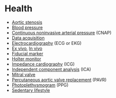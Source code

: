 # Health
* [Aortic stenosis](https://en.wikipedia.org/wiki/Aortic_stenosis)
* [Blood pressure](https://en.wikipedia.org/wiki/Blood_pressure)
* [Continuous noninvasive arterial pressure](https://en.wikipedia.org/wiki/Continuous_noninvasive_arterial_pressure) (CNAP)
* [Data acquisition](https://en.wikipedia.org/wiki/Data_acquisition)
* [Electrocardiography](https://en.wikipedia.org/wiki/Electrocardiography) (ECG or EKG)
* [Ex vivo](https://en.wikipedia.org/wiki/Ex_vivo), [In vivo](https://en.wikipedia.org/wiki/In_vivo)
* [Fiducial marker](https://en.wikipedia.org/wiki/Fiducial_marker)
* [Holter monitor](https://en.wikipedia.org/wiki/Holter_monitor)
* [Impedance cardiography](https://en.wikipedia.org/wiki/Impedance_cardiography) (ICG)
* [Independent component analysis](https://en.wikipedia.org/wiki/Independent_component_analysis) (ICA)
* [Mitral valve](https://en.wikipedia.org/wiki/Mitral_valve)
* [Percutaneous aortic valve replacement](https://en.wikipedia.org/wiki/Percutaneous_aortic_valve_replacement) (PAVR)
* [Photoplethysmogram](https://en.wikipedia.org/wiki/Photoplethysmogram) (PPG)
* [Sedentary lifestyle](https://en.wikipedia.org/wiki/Sedentary_lifestyle)
